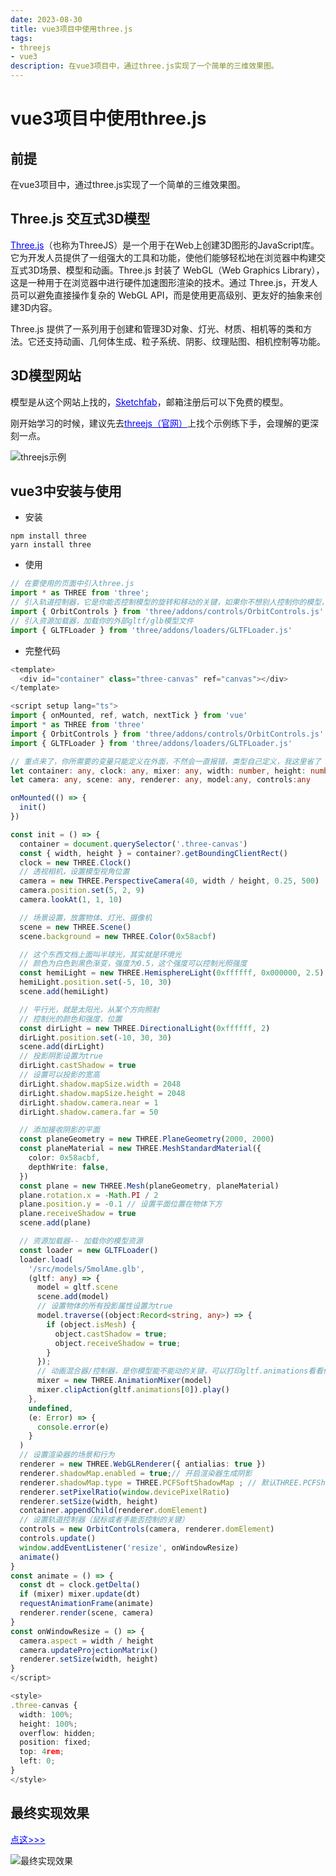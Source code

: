 ```yaml
---
date: 2023-08-30
title: vue3项目中使用three.js
tags:
- threejs
- vue3
description: 在vue3项目中，通过three.js实现了一个简单的三维效果图。
---
```


# **vue3项目中使用three.js**

## **前提**

在vue3项目中，通过three.js实现了一个简单的三维效果图。

## **Three.js 交互式3D模型**

<a style="color:blue" href="https://threejs.org/">Three.js</a>（也称为ThreeJS）是一个用于在Web上创建3D图形的JavaScript库。它为开发人员提供了一组强大的工具和功能，使他们能够轻松地在浏览器中构建交互式3D场景、模型和动画。Three.js 封装了 WebGL（Web Graphics Library），这是一种用于在浏览器中进行硬件加速图形渲染的技术。通过 Three.js，开发人员可以避免直接操作复杂的 WebGL API，而是使用更高级别、更友好的抽象来创建3D内容。

Three.js 提供了一系列用于创建和管理3D对象、灯光、材质、相机等的类和方法。它还支持动画、几何体生成、粒子系统、阴影、纹理贴图、相机控制等功能。

## **3D模型网站**

模型是从这个网站上找的，<a style="color:blue" href="https://sketchfab.com/">Sketchfab</a>，邮箱注册后可以下免费的模型。

刚开始学习的时候，建议先去<a style="color:blue" href="https://threejs.org/">threejs（官网）</a>上找个示例练下手，会理解的更深刻一点。

![threejs示例](https://ice.frostsky.com/2023/08/30/5d068fee70756bf95d48c640893cb1ab.png)

## **vue3中安装与使用**

* 安装

```
npm install three
yarn install three
```
* 使用
```javascript
// 在要使用的页面中引入three.js
import * as THREE from 'three';
// 引入轨道控制器，它是你能否控制模型的旋转和移动的关键，如果你不想别人控制你的模型，可以不引入
import { OrbitControls } from 'three/addons/controls/OrbitControls.js'
// 引入资源加载器，加载你的外部gltf/glb模型文件
import { GLTFLoader } from 'three/addons/loaders/GLTFLoader.js'
```
* 完整代码
```typescript
<template>
  <div id="container" class="three-canvas" ref="canvas"></div>
</template>

<script setup lang="ts">
import { onMounted, ref, watch, nextTick } from 'vue'
import * as THREE from 'three'
import { OrbitControls } from 'three/addons/controls/OrbitControls.js'
import { GLTFLoader } from 'three/addons/loaders/GLTFLoader.js'

// 重点来了，你所需要的变量只能定义在外面，不然会一直报错，类型自己定义，我这里省了
let container: any, clock: any, mixer: any, width: number, height: number
let camera: any, scene: any, renderer: any, model:any, controls:any

onMounted(() => {
  init()
})

const init = () => {
  container = document.querySelector('.three-canvas')
  const { width, height } = container?.getBoundingClientRect()
  clock = new THREE.Clock()
  // 透视相机，设置模型视角位置
  camera = new THREE.PerspectiveCamera(40, width / height, 0.25, 500)
  camera.position.set(5, 2, 9)
  camera.lookAt(1, 1, 10)

  // 场景设置，放置物体、灯光、摄像机
  scene = new THREE.Scene()
  scene.background = new THREE.Color(0x58acbf)

  // 这个东西文档上面叫半球光，其实就是环境光
  // 颜色为白色到黑色渐变，强度为0.5，这个强度可以控制光照强度
  const hemiLight = new THREE.HemisphereLight(0xffffff, 0x000000, 2.5)
  hemiLight.position.set(-5, 10, 30)
  scene.add(hemiLight)

  // 平行光，就是太阳光，从某个方向照射
  // 控制光的颜色和强度，位置
  const dirLight = new THREE.DirectionalLight(0xffffff, 2)
  dirLight.position.set(-10, 30, 30)
  scene.add(dirLight)
  // 投影阴影设置为true
  dirLight.castShadow = true
  // 设置可以投影的宽高
  dirLight.shadow.mapSize.width = 2048
  dirLight.shadow.mapSize.height = 2048
  dirLight.shadow.camera.near = 1
  dirLight.shadow.camera.far = 50

  // 添加接收阴影的平面
  const planeGeometry = new THREE.PlaneGeometry(2000, 2000)
  const planeMaterial = new THREE.MeshStandardMaterial({
    color: 0x58acbf,
    depthWrite: false,
  })
  const plane = new THREE.Mesh(planeGeometry, planeMaterial)
  plane.rotation.x = -Math.PI / 2
  plane.position.y = -0.1 // 设置平面位置在物体下方
  plane.receiveShadow = true
  scene.add(plane)

  // 资源加载器-- 加载你的模型资源
  const loader = new GLTFLoader()
  loader.load(
    '/src/models/SmolAme.glb',
    (gltf: any) => {
      model = gltf.scene
      scene.add(model)
      // 设置物体的所有投影属性设置为true
      model.traverse((object:Record<string, any>) => {
        if (object.isMesh) {
          object.castShadow = true;
          object.receiveShadow = true;
        }
      });
      // 动画混合器/控制器，是你模型能不能动的关键，可以打印gltf.animations看看你的模型有哪些动画
      mixer = new THREE.AnimationMixer(model)
      mixer.clipAction(gltf.animations[0]).play()
    },
    undefined,
    (e: Error) => {
      console.error(e)
    }
  )
  // 设置渲染器的场景和行为
  renderer = new THREE.WebGLRenderer({ antialias: true })
  renderer.shadowMap.enabled = true;// 开启渲染器生成阴影
  renderer.shadowMap.type = THREE.PCFSoftShadowMap ; // 默认THREE.PCFShadowMap，调整阴影类型
  renderer.setPixelRatio(window.devicePixelRatio)
  renderer.setSize(width, height)
  container.appendChild(renderer.domElement)
  // 设置轨道控制器（鼠标或者手能否控制的关键）
  controls = new OrbitControls(camera, renderer.domElement)
  controls.update()
  window.addEventListener('resize', onWindowResize)
  animate()
}
const animate = () => {
  const dt = clock.getDelta()
  if (mixer) mixer.update(dt)
  requestAnimationFrame(animate)
  renderer.render(scene, camera)
}
const onWindowResize = () => {
  camera.aspect = width / height
  camera.updateProjectionMatrix()
  renderer.setSize(width, height)
}
</script>

<style>
.three-canvas {
  width: 100%;
  height: 100%;
  overflow: hidden;
  position: fixed;
  top: 4rem;
  left: 0;
}
</style>
```

## **最终实现效果**

<a style="color:blue" href="/pages/about">点这>>></a>

![最终实现效果](https://ice.frostsky.com/2023/08/30/eaa674d07ce8180d5f3b11f71f71b923.png)

<Comment />